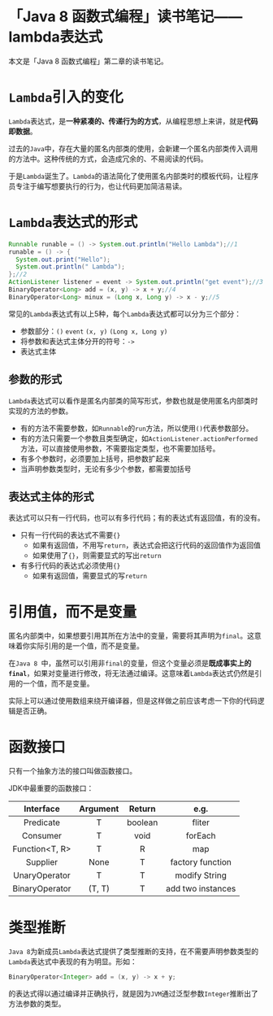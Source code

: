 # 「Java 8 函数式编程」读书笔记——lambda表达式


本文是「Java 8 函数式编程」第二章的读书笔记。

# `Lambda`引入的变化

`Lambda`表达式，是**一种紧凑的、传递行为的方式**，从编程思想上来讲，就是**代码即数据**。

过去的`Java`中，存在大量的匿名内部类的使用，会新建一个匿名内部类传入调用的方法中。这种传统的方式，会造成冗余的、不易阅读的代码。

于是`Lambda`诞生了。`Lambda`的语法简化了使用匿名内部类时的模板代码，让程序员专注于编写想要执行的行为，也让代码更加简洁易读。

# `Lambda`表达式的形式

```java
Runnable runable = () -> System.out.println("Hello Lambda");//1
runable = () -> {
  System.out.print("Hello");
  System.out.println(" Lambda");
};//2
ActionListener listener = event -> System.out.println("get event");//3
BinaryOperator<Long> add = (x, y) -> x + y;//4
BinaryOperator<Long> minux = (Long x, Long y) -> x - y;//5
```

常见的`Lambda`表达式有以上5种，每个`Lambda`表达式都可以分为三个部分：

- 参数部分：`()` `event` `(x, y)` `(Long x, Long y)`
- 将参数和表达式主体分开的符号：`->`
- 表达式主体

## 参数的形式

`Lambda`表达式可以看作是匿名内部类的简写形式，参数也就是使用匿名内部类时实现的方法的参数。

- 有的方法不需要参数，如`Runnable`的`run`方法，所以使用`()`代表参数部分。
- 有的方法只需要一个参数且类型确定，如`ActionListener.actionPerformed`方法，可以直接使用参数，不需要指定类型，也不需要加括号。
- 有多个参数时，必须要加上括号，把参数扩起来
- 当声明参数类型时，无论有多少个参数，都需要加括号

## 表达式主体的形式

表达式可以只有一行代码，也可以有多行代码；有的表达式有返回值，有的没有。

- 只有一行代码的表达式不需要`{}`
  - 如果有返回值，不用写`return`，表达式会把这行代码的返回值作为返回值
  - 如果使用了`{}`，则需要显式的写出`return`
- 有多行代码的表达式必须使用`{}`
  - 如果有返回值，需要显式的写`return`

# 引用值，而不是变量

匿名内部类中，如果想要引用其所在方法中的变量，需要将其声明为`final`。这意味着你实际引用的是一个值，而不是变量。

在`Java 8 `中，虽然可以引用非`final`的变量，但这个变量必须是**既成事实上的`final`**，如果对变量进行修改，将无法通过编译。这意味着`Lambda`表达式仍然是引用的一个值，而不是变量。

实际上可以通过使用数组来绕开编译器，但是这样做之前应该考虑一下你的代码逻辑是否正确。

# 函数接口

只有一个抽象方法的接口叫做函数接口。

JDK中最重要的函数接口：

|     Interface     | Argument | Return  |       e.g.        |
| :---------------: | :------: | :-----: | :---------------: |
|   Predicate<T>    |    T     | boolean |      fliter       |
|    Consumer<T>    |    T     |  void   |      forEach      |
|  Function<T, R>   |    T     |    R    |        map        |
|    Supplier<T>    |   None   |    T    | factory function  |
| UnaryOperator<T>  |    T     |    T    |   modify String   |
| BinaryOperator<T> |  (T, T)  |    T    | add two instances |

# 类型推断

`Java 8`为新成员`Lambda`表达式提供了类型推断的支持，在不需要声明参数类型的`Lambda`表达式中表现的有为明显。形如：

```java
BinaryOperator<Integer> add = (x, y) -> x + y;
```

的表达式得以通过编译并正确执行，就是因为`JVM`通过泛型参数`Integer`推断出了方法参数的类型。
